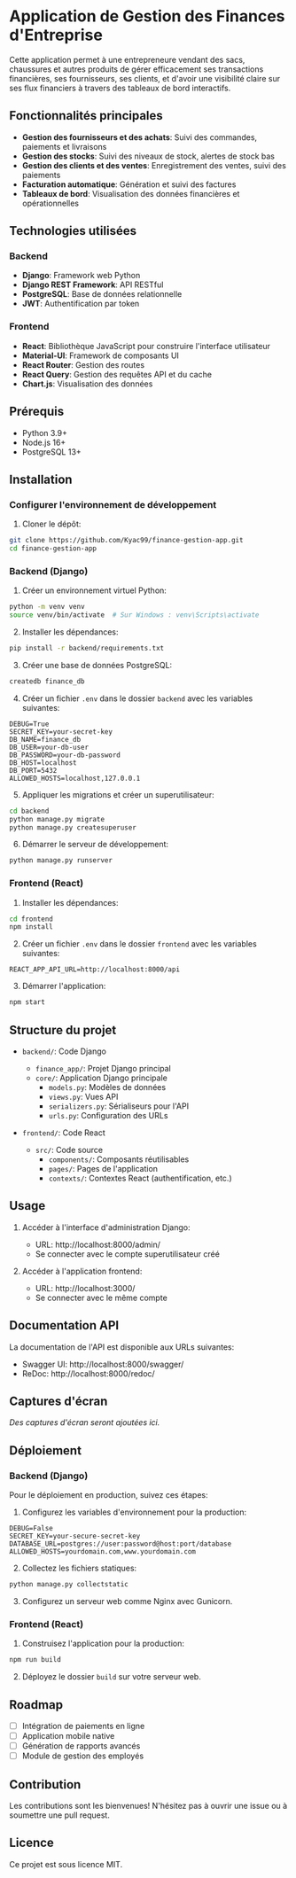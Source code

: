 # Application de Gestion des Finances d'Entreprise

Cette application permet à une entrepreneure vendant des sacs, chaussures et autres produits de gérer efficacement ses transactions financières, ses fournisseurs, ses clients, et d'avoir une visibilité claire sur ses flux financiers à travers des tableaux de bord interactifs.

## Fonctionnalités principales

- **Gestion des fournisseurs et des achats**: Suivi des commandes, paiements et livraisons
- **Gestion des stocks**: Suivi des niveaux de stock, alertes de stock bas
- **Gestion des clients et des ventes**: Enregistrement des ventes, suivi des paiements
- **Facturation automatique**: Génération et suivi des factures
- **Tableaux de bord**: Visualisation des données financières et opérationnelles

## Technologies utilisées

### Backend
- **Django**: Framework web Python
- **Django REST Framework**: API RESTful 
- **PostgreSQL**: Base de données relationnelle
- **JWT**: Authentification par token

### Frontend
- **React**: Bibliothèque JavaScript pour construire l'interface utilisateur
- **Material-UI**: Framework de composants UI
- **React Router**: Gestion des routes
- **React Query**: Gestion des requêtes API et du cache
- **Chart.js**: Visualisation des données

## Prérequis

- Python 3.9+
- Node.js 16+
- PostgreSQL 13+

## Installation

### Configurer l'environnement de développement

1. Cloner le dépôt:
```bash
git clone https://github.com/Kyac99/finance-gestion-app.git
cd finance-gestion-app
```

### Backend (Django)

1. Créer un environnement virtuel Python:
```bash
python -m venv venv
source venv/bin/activate  # Sur Windows : venv\Scripts\activate
```

2. Installer les dépendances:
```bash
pip install -r backend/requirements.txt
```

3. Créer une base de données PostgreSQL:
```bash
createdb finance_db
```

4. Créer un fichier `.env` dans le dossier `backend` avec les variables suivantes:
```
DEBUG=True
SECRET_KEY=your-secret-key
DB_NAME=finance_db
DB_USER=your-db-user
DB_PASSWORD=your-db-password
DB_HOST=localhost
DB_PORT=5432
ALLOWED_HOSTS=localhost,127.0.0.1
```

5. Appliquer les migrations et créer un superutilisateur:
```bash
cd backend
python manage.py migrate
python manage.py createsuperuser
```

6. Démarrer le serveur de développement:
```bash
python manage.py runserver
```

### Frontend (React)

1. Installer les dépendances:
```bash
cd frontend
npm install
```

2. Créer un fichier `.env` dans le dossier `frontend` avec les variables suivantes:
```
REACT_APP_API_URL=http://localhost:8000/api
```

3. Démarrer l'application:
```bash
npm start
```

## Structure du projet

- `backend/`: Code Django
  - `finance_app/`: Projet Django principal
  - `core/`: Application Django principale
    - `models.py`: Modèles de données
    - `views.py`: Vues API
    - `serializers.py`: Sérialiseurs pour l'API
    - `urls.py`: Configuration des URLs

- `frontend/`: Code React
  - `src/`: Code source
    - `components/`: Composants réutilisables
    - `pages/`: Pages de l'application
    - `contexts/`: Contextes React (authentification, etc.)

## Usage

1. Accéder à l'interface d'administration Django:
   - URL: http://localhost:8000/admin/
   - Se connecter avec le compte superutilisateur créé

2. Accéder à l'application frontend:
   - URL: http://localhost:3000/
   - Se connecter avec le même compte

## Documentation API

La documentation de l'API est disponible aux URLs suivantes:
- Swagger UI: http://localhost:8000/swagger/
- ReDoc: http://localhost:8000/redoc/

## Captures d'écran

*Des captures d'écran seront ajoutées ici.*

## Déploiement

### Backend (Django)

Pour le déploiement en production, suivez ces étapes:

1. Configurez les variables d'environnement pour la production:
```
DEBUG=False
SECRET_KEY=your-secure-secret-key
DATABASE_URL=postgres://user:password@host:port/database
ALLOWED_HOSTS=yourdomain.com,www.yourdomain.com
```

2. Collectez les fichiers statiques:
```bash
python manage.py collectstatic
```

3. Configurez un serveur web comme Nginx avec Gunicorn.

### Frontend (React)

1. Construisez l'application pour la production:
```bash
npm run build
```

2. Déployez le dossier `build` sur votre serveur web.

## Roadmap

- [ ] Intégration de paiements en ligne
- [ ] Application mobile native
- [ ] Génération de rapports avancés
- [ ] Module de gestion des employés

## Contribution

Les contributions sont les bienvenues! N'hésitez pas à ouvrir une issue ou à soumettre une pull request.

## Licence

Ce projet est sous licence MIT.